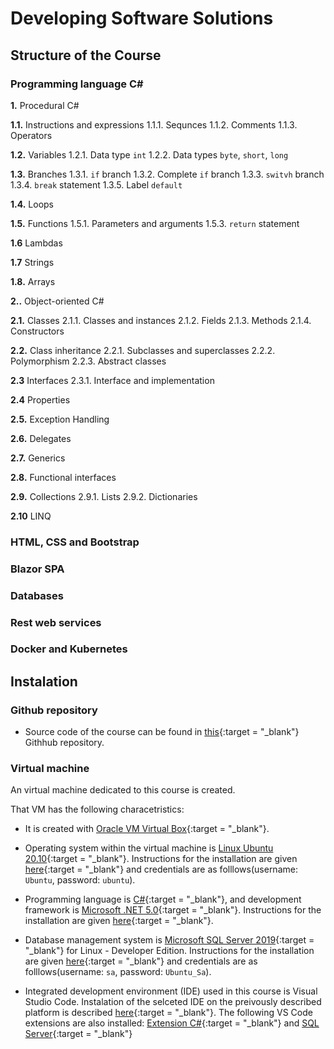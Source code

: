 # Developing Software Solutions

## Structure of the Course

### Programming language C#

**1.** Procedural C#

**1.1.** Instructions and expressions
1.1.1. Sequnces
1.1.2. Comments
1.1.3. Operators

**1.2.** Variables
1.2.1. Data type `int`
1.2.2. Data types `byte`, `short`, `long`

**1.3.** Branches
1.3.1. `if` branch
1.3.2. Complete `if` branch
1.3.3. `switvh` branch
1.3.4. `break` statement
1.3.5. Label `default`

**1.4.** Loops

**1.5.** Functions
1.5.1. Parameters and arguments
1.5.3. `return` statement

**1.6** Lambdas

**1.7** Strings

**1.8.** Arrays

**2..** Object-oriented  C#

**2.1.** Classes
2.1.1. Classes and instances
2.1.2. Fields
2.1.3. Methods
2.1.4. Constructors

**2.2.** Class inheritance
2.2.1. Subclasses and superclasses
2.2.2. Polymorphism
2.2.3. Abstract classes

**2.3** Interfaces
2.3.1. Interface and implementation

**2.4** Properties

**2.5.** Exception Handling

**2.6.** Delegates

**2.7.** Generics

**2.8.** Functional interfaces

**2.9.** Collections
2.9.1. Lists
2.9.2. Dictionaries

**2.10** LINQ

### HTML, CSS and Bootstrap

### Blazor SPA

### Databases

### Rest web services

### Docker and Kubernetes
## Instalation

### Github repository

- Source code of the course can be found in [this](https://github.com/EkofDSS/teaching-samples-2021-22){:target = "_blank"} Githhub repository.

### Virtual machine

An virtual machine dedicated to this course is created.

That VM has the following characetristics:

- It is created with [Oracle VM Virtual Box](https://www.virtualbox.org/){:target = "_blank"}.

- Operating system within the virtual machine is [Linux Ubuntu 20.10](https://ubuntu.com/engage/ubuntu-20.10){:target = "_blank"}.  Instructions for the installation are given [here](https://www.virtualbox.org/wiki/Linux_Downloads){:target = "_blank"} and credentials are as folllows(username: `Ubuntu`, password: `ubuntu`).

- Programming language is [C#](https://docs.microsoft.com/en-us/dotnet/csharp/){:target = "_blank"}, and development framework is [Microsoft .NET 5.0](https://devblogs.microsoft.com/dotnet/introducing-net-5/){:target = "_blank"}. Instructions for the installation are given [here](https://docs.microsoft.com/en-us/dotnet/core/install/linux-ubuntu){:target = "_blank"}.

- Database management system is [Microsoft SQL Server 2019](https://www.microsoft.com/en-us/sql-server/sql-server-2019){:target = "_blank"} for Linux -  Developer Edition. Instructions for the installation are given [here](https://docs.microsoft.com/en-us/sql/linux/quickstart-install-connect-ubuntu?view=sql-server-ver15){:target = "_blank"} and credentials are as folllows(username: `sa`, password: `Ubuntu_Sa`).

- Integrated development environment (IDE) used in this course is Visual Studio Code. Instalation of the selceted IDE on the preivously described platform is described [here](https://linuxize.com/post/how-to-install-visual-studio-code-on-ubuntu-20-04/){:target = "_blank"}. The following VS Code extensions are also installed: [Extension C#](https://code.visualstudio.com/docs/languages/csharp){:target = "_blank"} and [SQL Server](https://docs.microsoft.com/en-us/sql/tools/visual-studio-code/sql-server-develop-use-vscode?view=sql-server-ver15){:target = "_blank"}

